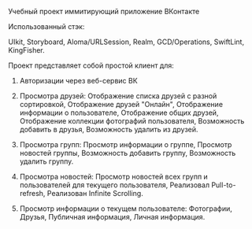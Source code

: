 Учебный проект иммитирующий приложение ВКонтакте

 Использованный стэк:

 UIkit,
 Storyboard,
 Aloma/URLSession,
 Realm,
 GCD/Operations,
 SwiftLint,
 KingFisher.

 Проект представляет собой простой клиент для:

 1. Авторизации через веб-сервис ВК

 2. Просмотра друзей:
     Отображение списка друзей с разной сортировкой,
     Отображение друзей "Онлайн",
     Отображение информации о пользователе,
     Отображение общих друзей,
     Отображение коллекции фотографий пользователя,
     Возможность добавить в друзья,
     Возможность удалить из друзей.

 3. Просмотра групп:
     Просмотр информации о группе,
     Просмотр новостей группы,
     Возможность добавить группу,
     Возможность удалить группу.

 4. Просмотра новостей:
     Просмотр новостей всех групп и пользователей для текущего пользователя,
     Реализовал Pull-to-refresh,
     Реализован Infinite Scrolling.

 5. Просмотр информации о текущем пользователе:
     Фотографии,
     Друзья,
     Публичная информация,
     Личная информация.
